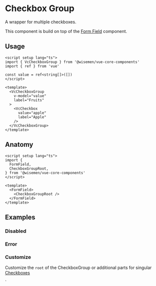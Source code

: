 # Checkbox Group

A wrapper for multiple checkboxes.

This component is build on top of the [Form Field](/packages/components-next/components/form-field/form-field.html) component.

<ComponentPreview name="checkbox-group/examples/main" />

## Usage
```vue
<script setup lang="ts">
import { VcCheckboxGroup } from '@wisemen/vue-core-components'
import { ref } from 'vue'

const value = ref<string[]>([])
</script>

<template>
  <VcCheckboxGroup
    v-model="value"
    label="Fruits"
  >
    <VcCheckbox
      value="apple"
      label="Apple"
    />
  </VcCheckboxGroup>
</template>
```

## Anatomy

```vue
<script setup lang="ts">
import {
  FormField,
  CheckboxGroupRoot,
} from '@wisemen/vue-core-components'
</script>

<template>
  <FormField>
    <CheckboxGroupRoot />
  </FormField>
</template>
```

## Examples

### Disabled

<ComponentPreview name="checkbox-group/examples/disabled" />

### Error

<ComponentPreview name="checkbox-group/examples/error" />

### Customize
Customize the `root` of the CheckboxGroup or additional parts for singular <a href="/vue-core/packages/components-next/components/checkbox/checkbox.html#customize">Checkboxes</a>

<ComponentPreview name="checkbox-group/examples/customize" />`

<!-- @include: ./checkbox-group-meta.md -->